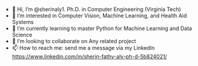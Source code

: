 - 👋 Hi, I’m @sherinaly1. Ph.D. in Computer Engineering (Virginia Tech)
- 👀 I’m interested in Computer Vision, Machine Learning, and Health Aid Systems
- 🌱 I’m currently learning to master Python for Machine Learning and Data Science 
- 💞️ I’m looking to collaborate on Any related project
- 📫 How to reach me: send me a message via my LinkedIn https://www.linkedin.com/in/sherin-fathy-aly-ph-d-5b824021/

<!---
sherinaly1/sherinaly1 is a ✨ special ✨ repository because its `README.md` (this file) appears on your GitHub profile.
You can click the Preview link to take a look at your changes.
--->
